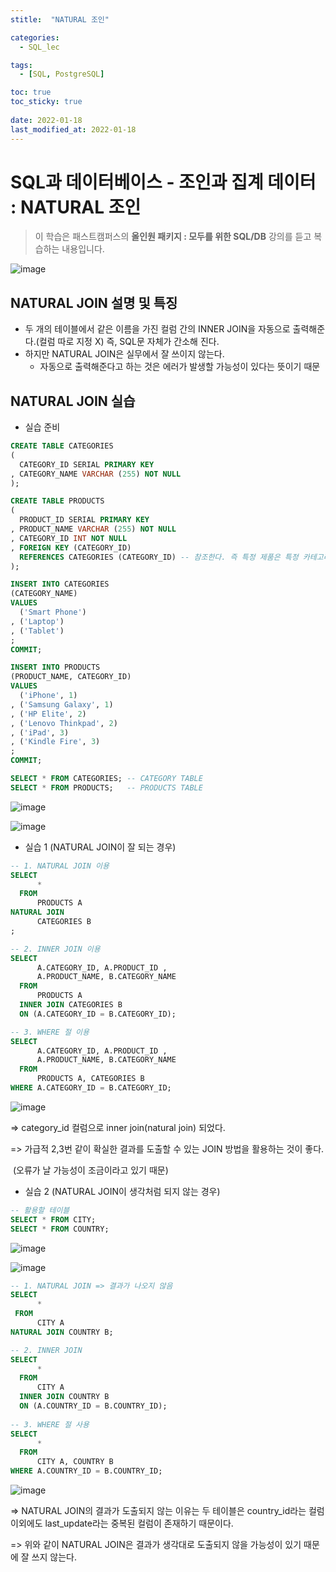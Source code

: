 ```yaml
---
stitle:  "NATURAL 조인"

categories:
  - SQL_lec

tags:
  - [SQL, PostgreSQL]

toc: true
toc_sticky: true
 
date: 2022-01-18
last_modified_at: 2022-01-18
---
```


# SQL과 데이터베이스 - 조인과 집계 데이터 : NATURAL 조인



> 이 학습은 패스트캠퍼스의 **올인원 패키지 : 모두를 위한 SQL/DB** 강의를 듣고 복습하는 내용입니다.

![image](https://user-images.githubusercontent.com/80219821/149906379-0630ea90-3c1c-4997-8890-78676ed11ea4.png)



## NATURAL JOIN 설명 및 특징

- 두 개의 테이블에서 같은 이름을 가진 컬럼 간의 INNER JOIN을 자동으로 출력해준다.(컬럼 따로 지정 X) 즉, SQL문 자체가 간소해 진다.
- 하지만 NATURAL JOIN은 실무에서 잘 쓰이지 않는다.
  - 자동으로 출력해준다고 하는 것은 에러가 발생할 가능성이 있다는 뜻이기 때문



## NATURAL JOIN 실습



- 실습 준비

```sql
CREATE TABLE CATEGORIES 
(
  CATEGORY_ID SERIAL PRIMARY KEY
, CATEGORY_NAME VARCHAR (255) NOT NULL
);

CREATE TABLE PRODUCTS 
(
  PRODUCT_ID SERIAL PRIMARY KEY
, PRODUCT_NAME VARCHAR (255) NOT NULL
, CATEGORY_ID INT NOT NULL
, FOREIGN KEY (CATEGORY_ID) 
  REFERENCES CATEGORIES (CATEGORY_ID) -- 참조한다. 즉 특정 제품은 특정 카테고리를 가지고 있어야 한다. 라는 참조 무결성 제약조건
);

INSERT INTO CATEGORIES 
(CATEGORY_NAME)
VALUES
  ('Smart Phone')
, ('Laptop')
, ('Tablet')
;
COMMIT;

INSERT INTO PRODUCTS 
(PRODUCT_NAME, CATEGORY_ID)
VALUES
  ('iPhone', 1)
, ('Samsung Galaxy', 1)
, ('HP Elite', 2)
, ('Lenovo Thinkpad', 2)
, ('iPad', 3)
, ('Kindle Fire', 3)
;
COMMIT;

SELECT * FROM CATEGORIES; -- CATEGORY TABLE
SELECT * FROM PRODUCTS;   -- PRODUCTS TABLE
```

![image](https://user-images.githubusercontent.com/80219821/149907758-d3d9d780-825b-4f52-b473-f811250605d9.png)

![image](https://user-images.githubusercontent.com/80219821/149907963-18561db7-8915-4331-84d1-ca5cd6184bb3.png)



- 실습 1 (NATURAL JOIN이 잘 되는 경우)

```sql
-- 1. NATURAL JOIN 이용
SELECT
	  *
  FROM
	  PRODUCTS A 
NATURAL JOIN 
	  CATEGORIES B
;

-- 2. INNER JOIN 이용
SELECT
	  A.CATEGORY_ID, A.PRODUCT_ID ,
	  A.PRODUCT_NAME, B.CATEGORY_NAME
  FROM
	  PRODUCTS A
  INNER JOIN CATEGORIES B 
  ON (A.CATEGORY_ID = B.CATEGORY_ID);

-- 3. WHERE 절 이용
SELECT
	  A.CATEGORY_ID, A.PRODUCT_ID ,
	  A.PRODUCT_NAME, B.CATEGORY_NAME
  FROM
	  PRODUCTS A, CATEGORIES B 
WHERE A.CATEGORY_ID = B.CATEGORY_ID;
```

![image](https://user-images.githubusercontent.com/80219821/149908324-7f568041-3579-4b6e-9dd3-6915573bb76e.png)

=> category_id 컬럼으로 inner join(natural join) 되었다.

=> 가급적 2,3번 같이 확실한 결과를 도출할 수 있는 JOIN 방법을 활용하는 것이 좋다.

​      (오류가 날 가능성이 조금이라고 있기 때문)



- 실습 2 (NATURAL JOIN이 생각처럼 되지 않는 경우)

```sql
-- 활용할 테이블
SELECT * FROM CITY;
SELECT * FROM COUNTRY;
```

  ![image](https://user-images.githubusercontent.com/80219821/149909029-34a0b420-ce02-4527-a8a1-f8bce358ea7c.png)

![image](https://user-images.githubusercontent.com/80219821/149909163-e8d36c45-259e-4091-83ec-1df701ddd883.png)

```sql
-- 1. NATURAL JOIN => 결과가 나오지 않음
SELECT
	  *
 FROM
 	  CITY A 
NATURAL JOIN COUNTRY B;

-- 2. INNER JOIN
SELECT
	  *
  FROM
	  CITY A
  INNER JOIN COUNTRY B 
  ON (A.COUNTRY_ID = B.COUNTRY_ID);
  
-- 3. WHERE 절 사용
SELECT 
	  *
  FROM 
      CITY A, COUNTRY B
WHERE A.COUNTRY_ID = B.COUNTRY_ID;

```

![image](https://user-images.githubusercontent.com/80219821/149909608-a534bf78-253d-4f3f-8aa3-7df5ff14645e.png)

=> NATURAL JOIN의 결과가 도출되지 않는 이유는 두 테이블은 country_id라는 컬럼 이외에도  last_update라는 중복된 컬럼이 존재하기 때문이다.

=> 위와 같이 NATURAL JOIN은 결과가 생각대로 도출되지 않을 가능성이 있기 때문에 잘 쓰지 않는다.



